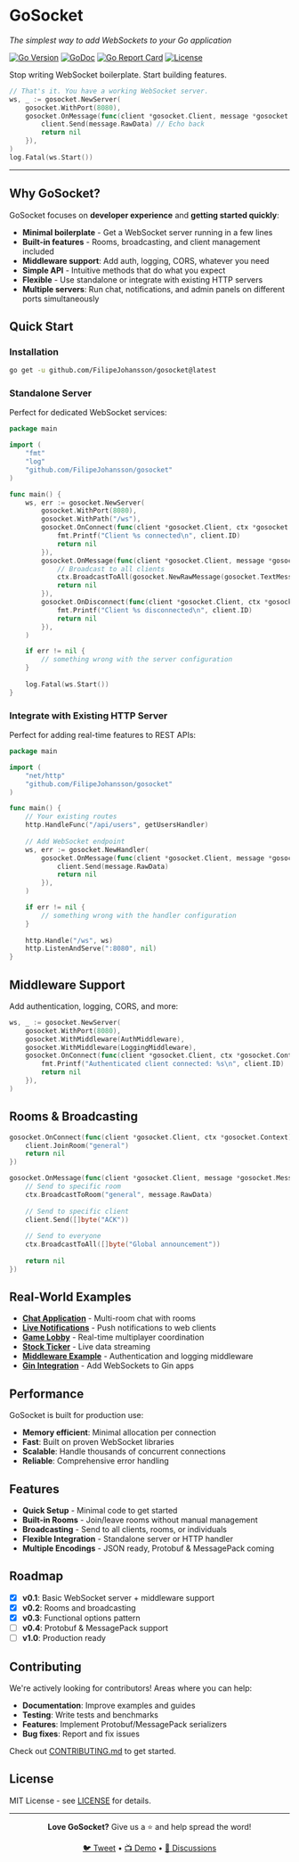 # GoSocket

*The simplest way to add WebSockets to your Go application*

[![Go Version](https://img.shields.io/github/go-mod/go-version/FilipeJohansson/gosocket)](https://github.com/FilipeJohansson/gosocket) [![GoDoc](https://godoc.org/github.com/FilipeJohansson/gosocket?status.svg)](https://godoc.org/github.com/FilipeJohansson/gosocket) [![Go Report Card](https://goreportcard.com/badge/github.com/FilipeJohansson/gosocket)](https://goreportcard.com/report/github.com/FilipeJohansson/gosocket) [![License](https://img.shields.io/github/license/FilipeJohansson/gosocket)](LICENSE)

Stop writing WebSocket boilerplate. Start building features.

```go
// That's it. You have a working WebSocket server.
ws, _ := gosocket.NewServer(
    gosocket.WithPort(8080),
    gosocket.OnMessage(func(client *gosocket.Client, message *gosocket.Message, ctx *gosocket.Context) error {
        client.Send(message.RawData) // Echo back
        return nil
    }),
)
log.Fatal(ws.Start())
```

---

## Why GoSocket?

GoSocket focuses on **developer experience** and **getting started quickly**:

- **Minimal boilerplate** - Get a WebSocket server running in a few lines
- **Built-in features** - Rooms, broadcasting, and client management included
- **Middleware support**: Add auth, logging, CORS, whatever you need
- **Simple API** - Intuitive methods that do what you expect
- **Flexible** - Use standalone or integrate with existing HTTP servers
- **Multiple servers**: Run chat, notifications, and admin panels on different ports simultaneously

## Quick Start

### Installation
```bash
go get -u github.com/FilipeJohansson/gosocket@latest
```

### Standalone Server
Perfect for dedicated WebSocket services:

```go
package main

import (
    "fmt"
    "log"
    "github.com/FilipeJohansson/gosocket"
)

func main() {
    ws, err := gosocket.NewServer(
        gosocket.WithPort(8080),
        gosocket.WithPath("/ws"),
        gosocket.OnConnect(func(client *gosocket.Client, ctx *gosocket.Context) error {
            fmt.Printf("Client %s connected\n", client.ID)
            return nil
        }),
        gosocket.OnMessage(func(client *gosocket.Client, message *gosocket.Message, ctx *gosocket.Context) error {
            // Broadcast to all clients
            ctx.BroadcastToAll(gosocket.NewRawMessage(gosocket.TextMessage, message.RawData))
            return nil
        }),
        gosocket.OnDisconnect(func(client *gosocket.Client, ctx *gosocket.Context) error {
            fmt.Printf("Client %s disconnected\n", client.ID)
            return nil
        }),
    )

    if err != nil {
        // something wrong with the server configuration
    }
    
    log.Fatal(ws.Start())
}
```

### Integrate with Existing HTTP Server
Perfect for adding real-time features to REST APIs:

```go
package main

import (
    "net/http"
    "github.com/FilipeJohansson/gosocket"
)

func main() {
    // Your existing routes
    http.HandleFunc("/api/users", getUsersHandler)
    
    // Add WebSocket endpoint
    ws, err := gosocket.NewHandler(
        gosocket.OnMessage(func(client *gosocket.Client, message *gosocket.Message, ctx *gosocket.Context) error {
            client.Send(message.RawData)
            return nil
        }),
    )

    if err != nil {
        // something wrong with the handler configuration
    }
    
    http.Handle("/ws", ws)
    http.ListenAndServe(":8080", nil)
}
```

## Middleware Support

Add authentication, logging, CORS, and more:

```go
ws, _ := gosocket.NewServer(
    gosocket.WithPort(8080),
    gosocket.WithMiddleware(AuthMiddleware),
    gosocket.WithMiddleware(LoggingMiddleware),
    gosocket.OnConnect(func(client *gosocket.Client, ctx *gosocket.Context) error {
        fmt.Printf("Authenticated client connected: %s\n", client.ID)
        return nil
    }),
)
```

## Rooms & Broadcasting

```go
gosocket.OnConnect(func(client *gosocket.Client, ctx *gosocket.Context) error {
    client.JoinRoom("general")
    return nil
})

gosocket.OnMessage(func(client *gosocket.Client, message *gosocket.Message, ctx *gosocket.Context) error {
    // Send to specific room
    ctx.BroadcastToRoom("general", message.RawData)
    
    // Send to specific client
    client.Send([]byte("ACK"))
    
    // Send to everyone
    ctx.BroadcastToAll([]byte("Global announcement"))
    
    return nil
})
```

## Real-World Examples

- **[Chat Application](examples/chat)** - Multi-room chat with rooms
- **[Live Notifications](examples/notifications)** - Push notifications to web clients
- **[Game Lobby](examples/game-lobby)** - Real-time multiplayer coordination
- **[Stock Ticker](examples/stock-ticker)** - Live data streaming
- **[Middleware Example](examples/server/with-middlewares)** - Authentication and logging middleware
- **[Gin Integration](examples/gin-integration)** - Add WebSockets to Gin apps

## Performance

GoSocket is built for production use:

- **Memory efficient**: Minimal allocation per connection
- **Fast**: Built on proven WebSocket libraries
- **Scalable**: Handle thousands of concurrent connections
- **Reliable**: Comprehensive error handling

## Features

- **Quick Setup** - Minimal code to get started
- **Built-in Rooms** - Join/leave rooms without manual management  
- **Broadcasting** - Send to all clients, rooms, or individuals
- **Flexible Integration** - Standalone server or HTTP handler
- **Multiple Encodings** - JSON ready, Protobuf & MessagePack coming

## Roadmap

- [x] **v0.1**: Basic WebSocket server + middleware support
- [x] **v0.2**: Rooms and broadcasting  
- [x] **v0.3**: Functional options pattern
- [ ] **v0.4**: Protobuf & MessagePack support
- [ ] **v1.0**: Production ready

## Contributing

We're actively looking for contributors! Areas where you can help:

- **Documentation**: Improve examples and guides
- **Testing**: Write tests and benchmarks  
- **Features**: Implement Protobuf/MessagePack serializers
- **Bug fixes**: Report and fix issues

Check out [CONTRIBUTING.md](CONTRIBUTING.md) to get started.

## License

MIT License - see [LICENSE](LICENSE) for details.

---

<div align="center">

**Love GoSocket?** Give us a ⭐ and help spread the word!

[🐦 Tweet](https://twitter.com/intent/tweet?text=Check%20out%20GoSocket%20-%20the%20simplest%20way%20to%20add%20WebSockets%20to%20Go%20apps!%20https://github.com/FilipeJohansson/gosocket) • [📺 Demo](examples/) • [💬 Discussions](https://github.com/FilipeJohansson/gosocket/discussions)

</div>